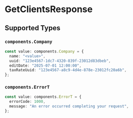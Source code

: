 # GetClientsResponse


## Supported Types

### `components.Company`

```typescript
const value: components.Company = {
  name: "<value>",
  uuid: "123e4567-1dc7-4320-839f-23012d83dbeb",
  editDate: "2025-07-01 12:00:00",
  taxRateUuid: "123e4567-a8c9-4d4e-878e-23012fc20a6b",
};
```

### `components.ErrorT`

```typescript
const value: components.ErrorT = {
  errorCode: 1000,
  message: "An error occurred completing your request",
};
```

